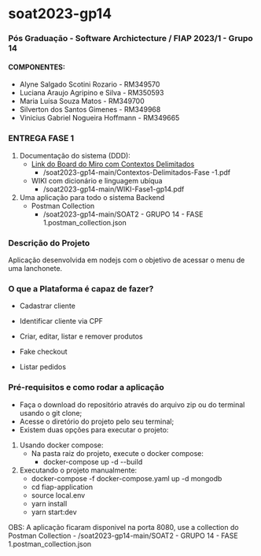 # soat2023-gp14
### Pós Graduação - Software Archictecture / FIAP 2023/1 - Grupo 14

#### COMPONENTES:
- Alyne Salgado Scotini Rozario - RM349570
- Luciana Araujo Agripino e Silva - RM350593 
- Maria Luísa Souza Matos - RM349700 
- Silverton dos Santos Gimenes - RM349968
- Vinicius Gabriel Nogueira Hoffmann - RM349665 

### ENTREGA FASE 1
1. Documentação do sistema (DDD):
   - [Link do Board do Miro com Contextos Delimitados](https://miro.com/app/board/uXjVMLGA6LU=/)
     - /soat2023-gp14-main/Contextos-Delimitados-Fase -1.pdf
   - WIKI com dicionário e linguagem ubíqua 
     - /soat2023-gp14-main/WIKI-Fase1-gp14.pdf
2. Uma aplicação para todo o sistema Backend
   - Postman Collection 
     - /soat2023-gp14-main/SOAT2 - GRUPO 14 - FASE 1.postman_collection.json

### Descrição do Projeto
Aplicação desenvolvida em nodejs com o objetivo de acessar o menu de uma lanchonete.

### O que a Plataforma é capaz de fazer?

- Cadastrar cliente

- Identificar cliente via CPF

- Criar, editar, listar e remover produtos

- Fake checkout

- Listar pedidos


### Pré-requisitos e como rodar a aplicação

- Faça o download do repositório através do arquivo zip ou do terminal usando o git clone;
- Acesse o diretório do projeto pelo seu terminal;
- Existem duas opções para executar o projeto:
1. Usando docker compose:
    - Na pasta raiz do projeto, execute o docker compose:
      - docker-compose up -d --build
2. Executando o projeto manualmente:
   - docker-compose -f docker-compose.yaml up -d mongodb 
   - cd fiap-application
   - source local.env
   - yarn install
   - yarn start:dev

OBS: A aplicação ficaram disponivel na porta 8080, use a collection do Postman Collection
      - /soat2023-gp14-main/SOAT2 - GRUPO 14 - FASE 1.postman_collection.json